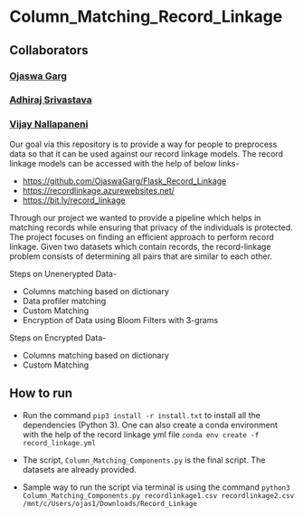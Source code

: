 # Column_Matching_Record_Linkage
## Collaborators
### [Ojaswa Garg](https://github.com/OjaswaGarg)
### [Adhiraj Srivastava](https://github.com/adhirajms)
### [Vijay Nallapaneni](https://github.com/vij95)

Our goal via this repository is to provide a way for people to preprocess data so that it can be used against our record linkage models.
The record linkage models can be accessed with the help of below links-
- https://github.com/OjaswaGarg/Flask_Record_Linkage
- https://recordlinkage.azurewebsites.net/
- https://bit.ly/record_linkage

Through our project we wanted to provide a pipeline which helps in matching records while ensuring that privacy of the individuals is protected. The project focuses on finding an efficient approach to perform record linkage. Given two datasets which contain records, the record-linkage problem consists of determining all pairs that are similar to each other.

Steps on Unenerypted Data-
- Columns matching based on dictionary
- Data profiler matching
- Custom Matching
- Encryption of Data using Bloom Filters with 3-grams

Steps on Encrypted Data- 
- Columns matching based on dictionary
- Custom Matching

## How to run
- Run the command  ``` pip3 install -r install.txt ``` to install all the dependencies (Python 3).
  One can also create a conda environment with the help of the record linkage yml file ``` conda env create -f record_linkage.yml ```

- The script, ```Column_Matching_Components.py``` is the final script. The datasets are already provided. 
- Sample way to run the script via terminal is using the command ```python3 Column_Matching_Components.py recordlinkage1.csv recordlinkage2.csv /mnt/c/Users/ojas1/Downloads/Record_Linkage```
